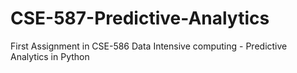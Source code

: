 # CSE-587-Predictive-Analytics
First Assignment in CSE-586 Data Intensive computing - Predictive Analytics in Python
